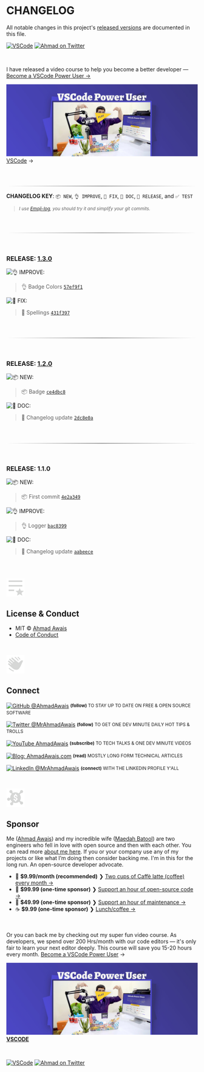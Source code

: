 # CHANGELOG

All notable changes in this project's [released versions](../../releases) are documented in this file.

[![VSCode](https://img.shields.io/badge/-VSCode.pro%20%E2%86%92-gray.svg?colorB=4D2AFF)](https://VSCode.pro/?utm_source=GitHubFOSS)
[![Ahmad on Twitter](https://img.shields.io/twitter/follow/mrahmadawais.svg?style=social&label=Follow%20@MrAhmadAwais)](https://twitter.com/mrahmadawais/)

<br />

I have released a video course to help you become a better developer — <a href="https://vscode.pro/?utm_source=GitHubFOSS" target="_blank">Become a VSCode Power User →</a></p>

<a href="https://vscode.pro/?utm_source=GitHubFOSS" target="_blank"><img src="https://raw.githubusercontent.com/ahmadawais/stuff/master/images/vscodepro/VSCode.jpeg" /><br />VSCode</a> →

<br />

[![hr](https://raw.githubusercontent.com/ahmadawais/stuff/master/images/git/hr.png)](/)

**CHANGELOG KEY**: `📦 NEW`, `👌 IMPROVE`, `🐛 FIX`, `📖 DOC`, `🚀 RELEASE`, and `✅ TEST`

<small>

> _I use [Emoji-log](https://github.com/ahmadawais/Emoji-Log), you should try it and simplify your git commits._

</small>

<br />

[![hr](https://raw.githubusercontent.com/ahmadawais/stuff/master/images/git/hr.png)](/)

<br />

### RELEASE: [1.3.0](https://github.com/ahmadawais/debugger-log/compare/1.2.0...1.3.0)

![👌 IMPROVE:](https://img.shields.io/badge/-IMPROVEMENT-gray.svg?colorB=39AA54)

> 👌 Badge Colors [`57ef9f1`](https://github.com/ahmadawais/debugger-log/commit/57ef9f1e5fb9d7756259d819dde8a1e51f336949) <br>

![🐛 FIX:](https://img.shields.io/badge/-FIX-gray.svg?colorB=ff6347)

> 🐛 Spellings [`431f397`](https://github.com/ahmadawais/debugger-log/commit/431f3974dfc836516180c4be0134794dc7c943e0) <br>

<br />

[![hr](https://raw.githubusercontent.com/ahmadawais/stuff/master/images/git/hr.png)](/)

<br />

### RELEASE: [1.2.0](https://github.com/ahmadawais/debugger-log/compare/1.1.0...1.2.0)

![📦 NEW:](https://img.shields.io/badge/-NEW-gray.svg?colorB=3778FF)

> 📦 Badge [`ce4dbc8`](https://github.com/ahmadawais/debugger-log/commit/ce4dbc8dd54f5ca2bc46345ad82e48e9c4cf2f0e) <br>

![📖 DOC:](https://img.shields.io/badge/-DOCS-gray.svg?colorB=978CD4)

>  📖 Changelog update [`2dc8e0a`](https://github.com/ahmadawais/debugger-log/commit/2dc8e0af6856d43698fecb076d16d4c215dfe8b4) <br>

<br />

[![hr](https://raw.githubusercontent.com/ahmadawais/stuff/master/images/git/hr.png)](/)

<br />

### RELEASE: 1.1.0

![📦 NEW:](https://img.shields.io/badge/-NEW-gray.svg?colorB=3778FF)

> 📦 First commit [`4e2a349`](https://github.com/ahmadawais/debugger-log/commit/4e2a349e8bca0855c42660069c7b7cf02ccaa157) <br>

![👌 IMPROVE:](https://img.shields.io/badge/-IMPROVEMENT-gray.svg?colorB=39AA54)

> 👌 Logger [`bac8399`](https://github.com/ahmadawais/debugger-log/commit/bac83997d111c7f13e09a22f7dd1a90bcfad61e8) <br>

![📖 DOC:](https://img.shields.io/badge/-DOCS-gray.svg?colorB=978CD4)

>  📖 Changelog update [`aabeece`](https://github.com/ahmadawais/debugger-log/commit/aabeece1d52dbb8f5237564c8ae0b0ede176dc13) <br>

<br />

<br />

[![📃](https://raw.githubusercontent.com/ahmadawais/stuff/master/images/git/license.png)](/)

## License & Conduct

- MIT © [Ahmad Awais](https://twitter.com/MrAhmadAwais/)
- [Code of Conduct](code-of-conduct.md)

<br />

[![🙌](https://raw.githubusercontent.com/ahmadawais/stuff/master/images/git/connect.png)](/)

## Connect

<div align="left">
<p><a href="https://github.com/ahmadawais"><img alt="GitHub @AhmadAwais" align="center" src="https://img.shields.io/badge/GITHUB-gray.svg?colorB=6cc644&colorA=6cc644&style=flat" /></a>&nbsp;<small><strong>(follow)</strong> TO STAY UP TO DATE ON FREE & OPEN SOURCE SOFTWARE</small></p>
<p><a href="https://twitter.com/MrAhmadAwais/"><img alt="Twitter @MrAhmadAwais" align="center" src="https://img.shields.io/badge/TWITTER-gray.svg?colorB=1da1f2&colorA=1da1f2&style=flat" /></a>&nbsp;<small><strong>(follow)</strong> TO GET ONE DEV MINUTE DAILY HOT TIPS & TROLLS</small></p>
<p><a href="https://www.youtube.com/AhmadAwais"><img alt="YouTube AhmadAwais" align="center" src="https://img.shields.io/badge/YOUTUBE-gray.svg?colorB=ff0000&colorA=ff0000&style=flat" /></a>&nbsp;<small><strong>(subscribe)</strong> TO TECH TALKS & ONE DEV MINUTE VIDEOS</small></p>
<p><a href="https://AhmadAwais.com/"><img alt="Blog: AhmadAwais.com" align="center" src="https://img.shields.io/badge/MY%20BLOG-gray.svg?colorB=4D2AFF&colorA=4D2AFF&style=flat" /></a>&nbsp;<small><strong>(read)</strong> MOSTLY LONG FORM TECHNICAL ARTICLES</small></p>
<p><a href="https://www.linkedin.com/in/MrAhmadAwais/"><img alt="LinkedIn @MrAhmadAwais" align="center" src="https://img.shields.io/badge/LINKEDIN-gray.svg?colorB=0077b5&colorA=0077b5&style=flat" /></a>&nbsp;<small><strong>(connect)</strong> WITH THE LINKEDIN PROFILE Y'ALL</small></p>
</div>

<br />

[![👌](https://raw.githubusercontent.com/ahmadawais/stuff/master/images/git/sponsor.png)](/)

## Sponsor

Me ([Ahmad Awais](https://twitter.com/mrahmadawais/)) and my incredible wife ([Maedah Batool](https://twitter.com/MaedahBatool/)) are two engineers who fell in love with open source and then with each other. You can read more [about me here](https://ahmadawais.com/about). If you or your company use any of my projects or like what I’m doing then consider backing me. I'm in this for the long run. An open-source developer advocate.

- 🌟  **$9.99/month (recommended)** ❯ [Two cups of Caffè latte (coffee) every month →](https://pay.paddle.com/checkout/540217)
- 🚀  **$99.99 (one-time sponsor)** ❯ [Support an hour of open-source code →](https://pay.paddle.com/checkout/515568)
- 🔰  **$49.99 (one-time sponsor)** ❯ [Support an hour of maintenance →](https://pay.paddle.com/checkout/527253)
- ☕️  **$9.99 (one-time sponsor)** ❯ [Lunch/coffee →](https://pay.paddle.com/checkout/527254)

<br />

Or you can back me by checking out my super fun video course. As developers, we spend over 200 Hrs/month with our code editors — it's only fair to learn your next editor deeply. This course will save you 15-20 hours every month.  <a href="https://vscode.pro/?utm_source=GitHubFOSS" target="_blank">Become a VSCode Power User</a> →</p>

<a href="https://vscode.pro/?utm_source=GitHubFOSS" target="_blank"><img src="https://raw.githubusercontent.com/ahmadawais/stuff/master/images/vscodepro/VSCode.jpeg" /><br /><strong>VSCODE</strong></a>

<br />

[![VSCode](https://img.shields.io/badge/-VSCode.pro%20%E2%86%92-gray.svg?colorB=4D2AFF&style=flat)](https://VSCode.pro/?utm_source=GitHubFOSS)
[![Ahmad on Twitter](https://img.shields.io/twitter/follow/mrahmadawais.svg?style=social&label=Follow%20@MrAhmadAwais)](https://twitter.com/mrahmadawais/)
